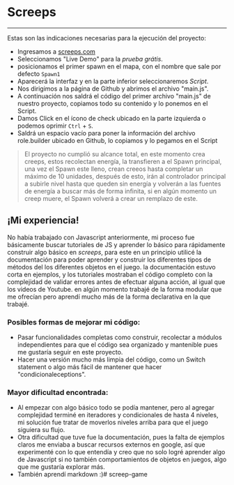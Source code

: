 # Screeps
---
Estas son las indicaciones necesarias para la ejecución del proyecto:
  - Ingresamos a [screeps.com](www.screeps.com)
  - Seleccionamos "Live Demo" para la *prueba grátis*.
  - posicionamos el primer spawn en el mapa, con el nombre que sale por defecto `Spawn1`
  - Aparecerá la interfaz y en la parte inferior seleccionaremos *Script*.
  - Nos dirigimos a la página de Github y abrimos el archivo "main.js".
  - A continuación nos saldrá el código del primer archivo "main.js" de nuestro proyecto, copiamos todo su contenido y lo ponemos en el Script.
- Damos Click en el ícono de check ubicado en la parte izquierda o podemos oprimir `Ctrl` + `S`.
-  Saldrá un espacio vacío para poner la información del archivo role.builder ubicado en Github, lo copiamos y lo pegamos en el Script
> El proyecto no cumplió su alcance total, en este momento crea creeps, estos recolectan energía, la transfieren a el Spawn principal, una vez el Spawn este lleno, crean creeos hasta completar un máximo de 10 unidades, después de esto, irán al controlador principal a subirle nivel hasta que queden sin energía y volverán a las fuentes de energía a buscar más de forma infinita, si en algún momento un creep muere, el Spawn volverá a crear un remplazo de este.
## ¡Mi experiencia!
No había trabajado con Javascript anteriormente, mi proceso fue básicamente buscar tutoriales de JS y aprender lo básico para rápidamente construir algo básico en *screeps*, para este en un principio utilicé la documentación para poder aprender y construir los diferentes tipos de métodos del los diferentes objetos en el juego. la documentación estuvo corta en ejemplos, y los tutoriales mostraban el código completo con la complejidad de validar errores antes de efectuar alguna acción, al igual que los videos de Youtube.
en algún momento trabajé de la forma modular que me ofrecían pero aprendí mucho más de la forma declarativa en la que trabajé.
### Posibles formas de mejorar mi código:
- Pasar funcionalidades completas como construir,  recolectar a módulos independientes para que el código sea organizado y mantenible pues me gustaría seguir en este proyecto.
- Hacer una versión mucho más limpia del código, como un Switch statement o algo más fácil de mantener que hacer "condicionaleceptions".
### Mayor dificultad encontrada:
- Al empezar con algo básico todo se podía mantener, pero al agregar complejidad terminé en iteradores y condicionales de hasta 4 niveles, mi solución fue tratar de moverlos niveles arriba para que el juego siguiera su flujo.
- Otra dificultad que tuve fue la documentación, pues la falta de ejemplos claros me enviaba a buscar recursos externos en google, así que experimenté con lo que entendía y creo que no solo logré aprender algo de Javascript si no también comportamientos de objetos en juegos, algo que me gustaría explorar más.
- También aprendí markdown :)# screep-game
